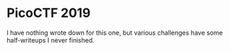 # PicoCTF 2019

I have nothing wrote down for this one, but various challenges have some half-writeups I never finished.